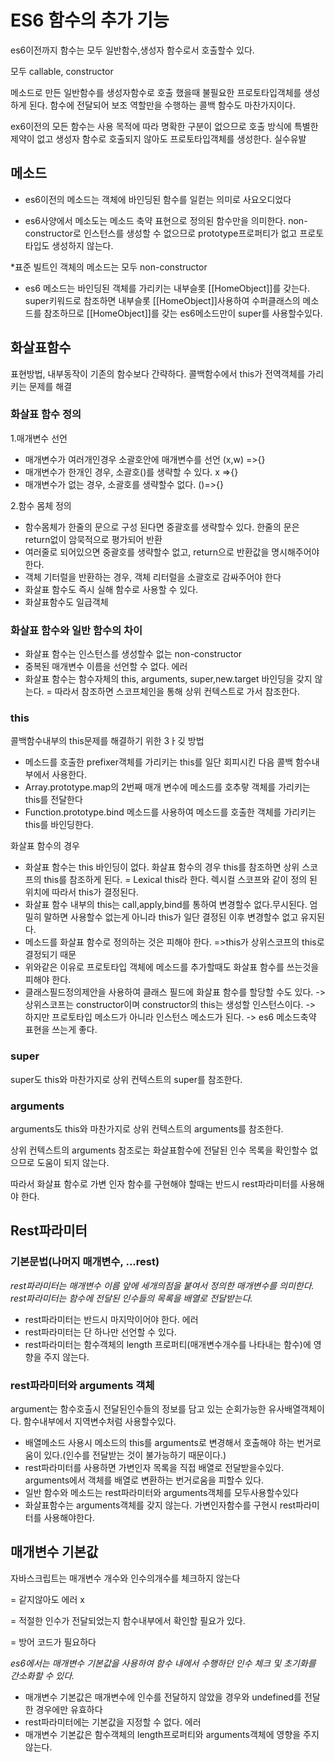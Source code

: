 # ES6 함수의 추가 기능

es6이전까지 함수는 모두 일반함수,생성자 함수로서 호출할수 있다.

모두 callable, constructor

메소드로 만든 일반함수를 생성자함수로 호출 했을때 불필요한 프로토타입객체를 생성하게 된다. 함수에 전달되어 보조 역할만을 수행하는 콜백 함수도 마찬가지이다.

ex6이전의 모든 함수는 사용 목적에 따라 명확한 구분이 없으므로 호출 방식에 특별한 제약이 없고 생성자 함수로 호출되지 않아도 프로토타입객체를 생성한다. 실수유발



## 메소드

- es6이전의 메소드는 객체에 바인딩된 함수를 일컫는 의미로 사요오디었다

- es6사양에서 메소도는 메소드 축약 표현으로 정의된 함수만을 의미한다. non-constructor로 인스턴스를 생성할 수 없으므로 prototype프로퍼티가 없고 프로토타입도 생성하지 않는다.

*표준 빌트인 객체의 메소드는 모두 non-constructor

- es6 메소드는 바인딩된 객체를 가리키는 내부슬롯 [[HomeObject]]를 갖는다. super키워드로 참조하면 내부슬롯 [[HomeObject]]사용하여 수퍼클래스의 메소드를 참조하므로 [[HomeObject]]를 갖는 es6메소드만이 super를 사용할수있다.



## 화살표함수

표현방법, 내부동작이 기존의 함수보다 간략하다. 콜백함수에서 this가 전역객체를 가리키는 문제를 해결

### 화살표 함수 정의

1.매개변수 선언

- 매개변수가 여러개인경우 소괄호안에 매개변수를 선언 (x,w) =>{}
- 매개변수가 한개인 경우, 소괄호()를 생략할 수 있다. x =>{}
- 매개변수가 없는 경우, 소괄호를 생략할수 없다. ()=>{}

2.함수 몸체 정의

- 함수몸체가 한줄의 문으로 구성 된다면 중괄호를 생략할수 있다. 한줄의 문은 return없이 암묵적으로 평가되어 반환
- 여러줄로 되어있으면 중괄호를 생략할수 없고, return으로 반환값을 명시해주어야 한다.
- 객체 기터럴을 반환하는 경우, 객체 리터럴을 소괄호로 감싸주어야 한다
- 화살표 함수도 즉시 실해 함수로 사용할 수 있다.
- 화살표함수도 일급객체

### 화살표 함수와 일반 함수의 차이

- 화살표 함수는 인스턴스를 생성할수 없는 non-constructor
- 중복된 매개변수 이름을 선언할 수 없다. 에러
- 화살표 함수는 함수자체의 this, arguments, super,new.target 바인딩을 갖지 않는다. = 따라서 참조하면 스코프체인을 통해 상위 컨텍스트로 가서 참조한다.

### this

콜백함수내부의 this문제를 해결하기 위한 3ㅏ깆 방법

- 메소드를 호출한 prefixer객체를 가리키는 this를 일단 회피시킨 다음 콜백 함수내부에서 사용한다.
- Array.prototype.map의 2번째 매개 변수에 메소드를 호추랗 객체를 가리키는 this를 전달한다
- Function.prototype.bind 메소드를 사용하여 메소드를 호출한 객체를 가리키는 this를 바인딩한다.

화살표 함수의 경우

- 화살표 함수는 this 바인딩이 없다. 화살표 함수의 경우 this를 참조하면 상위 스코프의 this를 참조하게 된다. = Lexical this라 한다. 렉시컬 스코프와 같이 정의 된 위치에 따라서 this가 결정된다.
- 화살표 함수 내부의 this는 call,apply,bind를 통하여 변경할수 없다.무시된다. 엄밀히 말하면 사용할수 없는게 아니라 this가 일단 결정된 이후 변경할수 없고 유지된다.
- 메소드를 화살표 함수로 정의하는 것은 피해야 한다. =>this가 상위스코프의 this로 결정되기 때문
- 위와같은 이유로 프로토타입 객체에 메소드를 추가할때도 화살표 함수를 쓰는것을 피해야 한다.
- 클래스필드정의제안을 사용하여 클래스 필드에 화살표 함수를 할당할 수도 있다. -> 상위스코프는 constructor이며 constructor의 this는 생성할 인스턴스이다. -> 하지만 프로토타입 메소드가 아니라 인스턴스 메소드가 된다. -> es6 메소드축약 표현을 쓰는게 좋다.

### super

super도 this와 마찬가지로 상위 컨텍스트의 super를 참조한다.

### arguments

arguments도 this와 마찬가지로 상위 컨텍스트의 arguments를 참조한다.

상위 컨텍스트의 arguments 참조로는 화살표함수에 전달된 인수 목록을 확인할수 없으므로 도움이 되지 않는다. 

따라서 화살표 함수로 가변 인자 함수를 구현해야 할때는 반드시 rest파라미터를 사용해야 한다.



## Rest파라미터

### 기본문법(나머지 매개변수, ...rest)

*rest파라미터는 매개변수 이름 앞에 세개의점을 붙여서 정의한 매개변수를 의미한다. rest파라미터는 함수에 전달된 인수들의 목록을 배열로 전달받는다.*

- rest파라미터는 반드시 마지막이어야 한다. 에러
- rest파라미터는 단 하나만 선언할 수 있다.
- rest파라미터는 함수객체의 length 프로퍼티(매개변수개수를 나타내는 함수)에 영향을 주지 않는다.

### rest파라미터와 arguments 객체

argument는 함수호출시 전달된인수들의 정보를 담고 있는 순회가능한 유사배열객체이다. 함수내부에서 지역변수처럼 사용할수있다.

- 배열메소드 사용시 메소드의 this를 arguments로 변경해서 호출해야 하는 번거로움이 있다.(인수를 전달받는 것이 불가능하기 때문이다.)
- rest파라미터를 사용하면 가변인자 목록을 직접 배열로 전달받을수있다. arguments에서 객체를 배열로 변환하는 번거로움을 피할수 있다.
- 일반 함수와 메소드는 rest파라미터와 arguments객체를 모두사용할수있다
- 화살표함수는 arguments객체를 갖지 않는다. 가변인자함수를 구현시 rest파라미터를 사용해야한다.



## 매개변수 기본값

자바스크립트는 매개변수 개수와 인수의개수를 체크하지 않는다 

= 같지않아도 에러 x

= 적절한 인수가 전달되었는지 함수내부에서 확인할 필요가 있다.

= 방어 코드가 필요하다 



*es6에서는 매개변수 기본값을 사용하여 함수 내에서 수행하던 인수 체크 및 초기화를 간소화할 수 있다.*

- 매개변수 기본값은 매개변수에 인수를 전달하지 않았을 경우와 undefined를 전달한 경우에만 유효하다
- rest파라미터에는 기본값을 지정할 수 없다. 에러
- 매개변수 기본값은 함수객체의 length프로퍼티와 arguments객체에 영향을 주지 않는다.

## 

